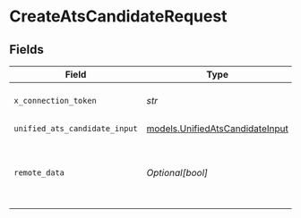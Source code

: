 # CreateAtsCandidateRequest


## Fields

| Field                                                                    | Type                                                                     | Required                                                                 | Description                                                              | Example                                                                  |
| ------------------------------------------------------------------------ | ------------------------------------------------------------------------ | ------------------------------------------------------------------------ | ------------------------------------------------------------------------ | ------------------------------------------------------------------------ |
| `x_connection_token`                                                     | *str*                                                                    | :heavy_check_mark:                                                       | The connection token                                                     |                                                                          |
| `unified_ats_candidate_input`                                            | [models.UnifiedAtsCandidateInput](../models/unifiedatscandidateinput.md) | :heavy_check_mark:                                                       | N/A                                                                      |                                                                          |
| `remote_data`                                                            | *Optional[bool]*                                                         | :heavy_minus_sign:                                                       | Set to true to include data from the original Ats software.              | false                                                                    |